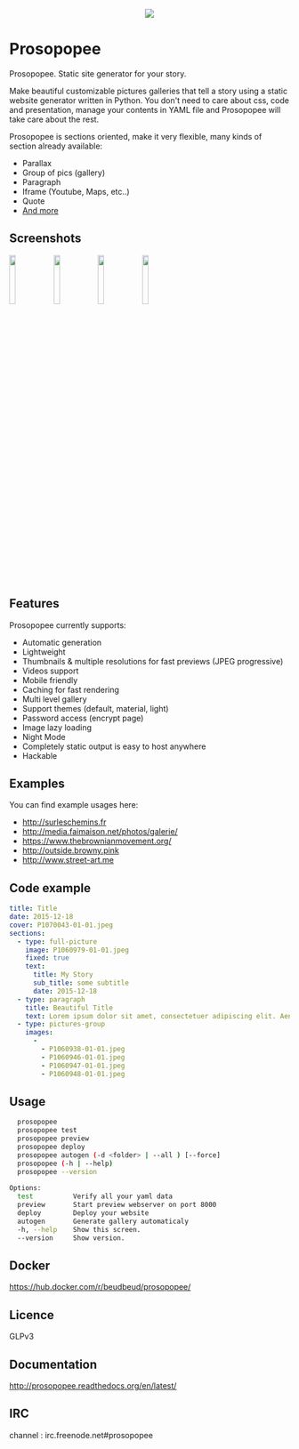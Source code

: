<p align="center">
<img src="logo.png">
</p>

# Prosopopee

Prosopopee. Static site generator for your story.

Make beautiful customizable pictures galleries that tell a story using a static website generator written in Python. You don't need to care about css, code and presentation, manage your contents in YAML file and Prosopopee will take care about the rest.

Prosopopee is sections oriented, make it very flexible, many kinds of section already available:

* Parallax
* Group of pics (gallery)
* Paragraph
* Iframe (Youtube, Maps, etc..)
* Quote
* [And more](http://prosopopee.readthedocs.io/en/latest/sections.html)

## Screenshots

<img src="https://github.com/Psycojoker/prosopopee/raw/master/pics/2018-04-30-113447_872x817_scrot.png" width="15%"></img> <img src="https://github.com/Psycojoker/prosopopee/raw/master/pics/2018-04-30-114059_1128x908_scrot.png" width="15%"></img> <img src="https://github.com/Psycojoker/prosopopee/raw/master/pics/2018-04-30-113707_1195x788_scrot.png" width="15%"></img> <img src="https://github.com/Psycojoker/prosopopee/raw/master/pics/2018-04-30-113821_1128x847_scrot.png" width="15%"></img> 

## Features

Prosopopee currently supports:

 * Automatic generation
 * Lightweight
 * Thumbnails & multiple resolutions for fast previews (JPEG progressive)
 * Videos support
 * Mobile friendly
 * Caching for fast rendering
 * Multi level gallery
 * Support themes (default, material, light)
 * Password access (encrypt page)
 * Image lazy loading
 * Night Mode
 * Completely static output is easy to host anywhere
 * Hackable
 
  ## Examples
 
You can find example usages here:

* http://surleschemins.fr
* http://media.faimaison.net/photos/galerie/
* https://www.thebrownianmovement.org/
* http://outside.browny.pink
* http://www.street-art.me
 
 ## Code example

```yaml
title: Title
date: 2015-12-18
cover: P1070043-01-01.jpeg
sections:
  - type: full-picture
    image: P1060979-01-01.jpeg
    fixed: true
    text:
      title: My Story
      sub_title: some subtitle
      date: 2015-12-18
  - type: paragraph
    title: Beautiful Title
    text: Lorem ipsum dolor sit amet, consectetuer adipiscing elit. Aenean commodo ligula eget dolor
  - type: pictures-group
    images:
      -
        - P1060938-01-01.jpeg
        - P1060946-01-01.jpeg
        - P1060947-01-01.jpeg
        - P1060948-01-01.jpeg
```
 
## Usage
```bash
  prosopopee
  prosopopee test
  prosopopee preview
  prosopopee deploy
  prosopopee autogen (-d <folder> | --all ) [--force]
  prosopopee (-h | --help)
  prosopopee --version
                                                                                
Options:                                                                        
  test          Verify all your yaml data                                       
  preview       Start preview webserver on port 8000                            
  deploy        Deploy your website                                             
  autogen       Generate gallery automaticaly                                   
  -h, --help    Show this screen.                                               
  --version     Show version.
```

## Docker

https://hub.docker.com/r/beudbeud/prosopopee/

## Licence 

GLPv3

## Documentation

  http://prosopopee.readthedocs.org/en/latest/

## IRC 

channel : irc.freenode.net#prosopopee

